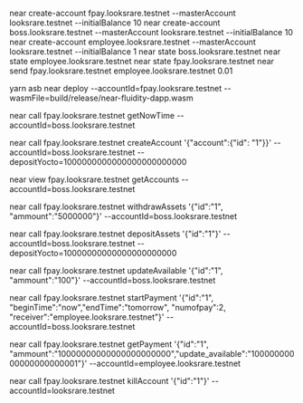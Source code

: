 near create-account fpay.looksrare.testnet --masterAccount looksrare.testnet --initialBalance 10
near create-account boss.looksrare.testnet --masterAccount looksrare.testnet --initialBalance 10
near create-account employee.looksrare.testnet --masterAccount looksrare.testnet --initialBalance 1
near state boss.looksrare.testnet
near state employee.looksrare.testnet
near state fpay.looksrare.testnet
near send fpay.looksrare.testnet employee.looksrare.testnet 0.01

yarn asb
near deploy --accountId=fpay.looksrare.testnet --wasmFile=build/release/near-fluidity-dapp.wasm

near call fpay.looksrare.testnet getNowTime --accountId=boss.looksrare.testnet

near call fpay.looksrare.testnet createAccount '{"account":{"id": "1"}}' --accountId=boss.looksrare.testnet --depositYocto=1000000000000000000000000

near view fpay.looksrare.testnet getAccounts --accountId=boss.looksrare.testnet

near call fpay.looksrare.testnet withdrawAssets '{"id":"1", "ammount":"5000000"}' --accountId=boss.looksrare.testnet

near call fpay.looksrare.testnet depositAssets '{"id":"1"}' --accountId=boss.looksrare.testnet --depositYocto=10000000000000000000000

near call fpay.looksrare.testnet updateAvailable '{"id":"1", "ammount":"100"}' --accountId=boss.looksrare.testnet

near call fpay.looksrare.testnet startPayment '{"id":"1", "beginTime":"now","endTime":"tomorrow", "numofpay":2, "receiver":"employee.looksrare.testnet"}' --accountId=boss.looksrare.testnet

near call fpay.looksrare.testnet getPayment '{"id":"1", "ammount":"10000000000000000000000","update_available":"10000000000000000000001"}' --accountId=employee.looksrare.testnet

near call fpay.looksrare.testnet killAccount '{"id":"1"}'  --accountId=looksrare.testnet

